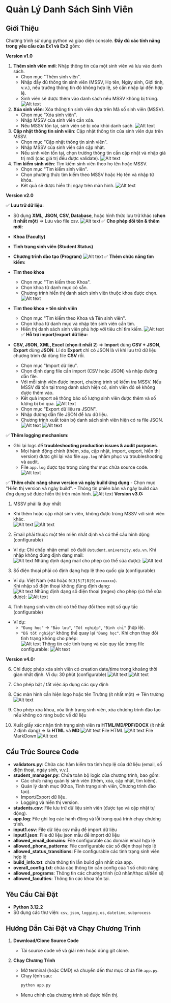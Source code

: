 <!-- 1. Chương trình sử dụng ngôn ngữ C++ và giao diện console. 
Khi mới khởi động chương trình
![Alt text](Demo/pic1.png)
Chức năng thêm thông tin sinh viên mới
![Alt text](Demo/pic2.png)
Chức năng cập nhật thông tin cho sinh viên
![Alt text](Demo/pic3.png)
Chức năng tìm kiếm sinh viên 
![Alt text](Demo/pic4.png)
Chức năng hiển thị danh sách sinh viên
![Alt text](Demo/pic5.png)
Chức năng xóa sinh viên khỏi danh sách
![Alt text](Demo/pic6.png)
1. Cấu trúc chương trình: 
- Chương trình áp dụng **singleton pattern**, với class **studentManager** có một và chỉ một instance để quản lí các sinh viên và thực hiện các thao tác chính của chương trình.
- Trong file **main.cpp** thực hiện tạo một menu hướng dẫn cho người dùng trong console.
- Trong file **student.h** định nghĩa một struct là student, dùng để đại diện cho các thông tin của một sinh viên.
- Trong file **student.cpp** implement hàm display() dùng để in thông tin của một sinh viên.
- Trong file **student_manger.h** định nghĩa một class studentManger, class này quản lí các thao tác của chương trình và chứa 1 trường dữ liệu static là students, dùng để lưu trữ thông tin của các student trong chương trình.
- Trong file **student_manager.cpp** implement các phương thức (method) của class studentManager trong file student_manager.h, đồng thời implement 1 số hàm phụ.
1. Nếu chưa cài đặt compiler cho C++, vui lòng đọc tài liệu ở đường dẫn sau: https://code.visualstudio.com/docs/languages/cpp 
2. Để compile code, cần mở terminal tại đường dẫn nơi thư mục main.cpp và chạy câu lệnh sau: "g++ *.cpp"
3. Để chạy chương trình, tiếp tục gõ: ".\a" -->
# Quản Lý Danh Sách Sinh Viên

## Giới Thiệu
Chương trình sử dụng python và giao diện console. **Đầy đủ các tính năng trong yêu cầu của Ex1 và Ex2** gồm: 

**Version v1.0**
1. **Thêm sinh viên mới**: Nhập thông tin của một sinh viên và lưu vào danh sách.
   - Chọn mục "Thêm sinh viên".
   - Nhập đầy đủ thông tin sinh viên (MSSV, Họ tên, Ngày sinh, Giới tính, v.v.), nếu trường thông tin đó không hợp lệ, sẽ cần nhập lại đến hợp lệ.
   - Sinh viên sẽ được thêm vào danh sách nếu MSSV không bị trùng.
   ![Alt text](screenshots/pic1.png)
2. **Xóa sinh viên**: Xóa thông tin sinh viên dựa trên Mã số sinh viên (MSSV).
   - Chọn mục "Xóa sinh viên".
   - Nhập MSSV của sinh viên cần xóa.
   - Nếu MSSV tồn tại, sinh viên sẽ bị xóa khỏi danh sách.
   ![Alt text](screenshots/pic2.png)
3. **Cập nhật thông tin sinh viên**: Cập nhật thông tin của sinh viên dựa trên MSSV.
   - Chọn mục "Cập nhật thông tin sinh viên".
   - Nhập MSSV của sinh viên cần cập nhật.
   - Nếu sinh viên tồn tại, chọn trường thông tin cần cập nhật và nhập giá trị mới (các giá trị đều được validate).
   ![Alt text](screenshots/pic3.png)
4. **Tìm kiếm sinh viên**: Tìm kiếm sinh viên theo họ tên hoặc MSSV.
   - Chọn mục "Tìm kiếm sinh viên".
   - Chọn phương thức tìm kiếm theo MSSV hoặc Họ tên và nhập từ khóa.
   - Kết quả sẽ được hiển thị ngay trên màn hình.
   ![Alt text](screenshots/pic4.png)

**Version v2.0**

✅ **Lưu trữ dữ liệu:**

- Sử dụng **XML, JSON, CSV, Database**, hoặc hình thức lưu trữ khác (**chọn ít nhất một**) => Lưu vào file csv.
![Alt text](screenshots/pic15.png)
✅ **Cho phép đổi tên & thêm mới:**

- **Khoa (Faculty)**
- **Tình trạng sinh viên (Student Status)**
- **Chương trình đào tạo (Program)**
![Alt text](screenshots/pic16.png)
✅ **Thêm chức năng tìm kiếm:**

- **Tìm theo khoa**
   - Chọn mục "Tìm kiếm theo Khoa".
   - Chọn khoa từ danh mục có sẵn.
   - Chương trình hiển thị danh sách sinh viên thuộc khoa được chọn.
   ![Alt text](screenshots/pic5.png)
- **Tìm theo khoa + tên sinh viên**
   - Chọn mục "Tìm kiếm theo Khoa và Tên sinh viên".
   - Chọn khoa từ danh mục và nhập tên sinh viên cần tìm.
   - Hiển thị danh sách sinh viên phù hợp với tiêu chí tìm kiếm.
   ![Alt text](screenshots/pic6.png)
✅ **Hỗ trợ import/export dữ liệu:**

- **CSV, JSON, XML, Excel** (**chọn ít nhất 2**)
=> **Import** dùng **CSV + JSON**, **Export** dùng **JSON**. Lí do **Export** chỉ có JSON là vì khi lưu trữ dữ liệu chương trình đã dùng file **CSV** rồi.
   - Chọn mục "Import dữ liệu".
   - Chọn định dạng file cần import (CSV hoặc JSON) và nhập đường dẫn file.
   - Với mỗi sinh viên được import, chương trình sẽ kiểm tra MSSV. Nếu MSSV đã tồn tại trong danh sách hiện có, sinh viên đó sẽ không được thêm vào.
   - Kết quả import sẽ thông báo số lượng sinh viên được thêm và số lượng bị bỏ qua.
   ![Alt text](screenshots/pic8.png)
   - Chọn mục "Export dữ liệu ra JSON".
   - Nhập đường dẫn file JSON để lưu dữ liệu.
   - Chương trình xuất toàn bộ danh sách sinh viên hiện có ra file JSON.
   ![Alt text](screenshots/pic9.png)
   ![Alt text](screenshots/pic10.png)

✅ **Thêm logging mechanism:**

- Ghi lại logs để **troubleshooting production issues & audit purposes**.
    - Mọi hành động chính (thêm, xóa, cập nhật, import, export, hiển thị version) được ghi lại vào file `app.log` nhằm phục vụ troubleshooting và audit.
    - File `app.log` được tạo trong cùng thư mục chứa source code.  
    ![Alt text](screenshots/pic12.png)

✅ **Thêm chức năng show version và ngày build ứng dụng**
    - Chọn mục "Hiển thị version và ngày build".
    - Thông tin phiên bản và ngày build của ứng dụng sẽ được hiển thị trên màn hình.
    ![Alt text](screenshots/pic11.png)
**Version v3.0:** 
1.  MSSV phải là duy nhất  
   - Khi thêm hoặc cập nhật sinh viên, không được trùng MSSV với sinh viên khác.  
![Alt text](screenshots/pic15.png)
![Alt text](screenshots/pic18.png)
2.  Email phải thuộc một tên miền nhất định và có thể cấu hình động (configurable) 
   - Ví dụ: Chỉ chấp nhận email có đuôi `@student.university.edu.vn`.
Khi nhập không đúng định dạng mail:  
![Alt text](screenshots/pic19.png)
Những định dạng mail cho phép (có thể sửa được):
![Alt text](screenshots/pic20.png)
3.  Số điện thoại phải có định dạng hợp lệ theo quốc gia (configurable) 
   - Ví dụ: Việt Nam (`+84` hoặc `0[3|5|7|8|9]xxxxxxxx`).  	
Khi nhập số điện thoại không đúng định dạng:	 
![Alt text](screenshots/pic21.png)
Những định dạng số điện thoại (regex) cho phép (có thể sửa được):
![Alt text](screenshots/pic22.png)
4.  Tình trạng sinh viên chỉ có thể thay đổi theo một số quy tắc (configurable)
   - Ví dụ:  
     - `"Đang học"` → `"Bảo lưu"`, `"Tốt nghiệp"`, `"Đình chỉ"` (hợp lệ).  
     - `"Đã tốt nghiệp"` không thể quay lại `"Đang học"`.
Khi chọn thay đổi tình trạng không cho phép:	 
![Alt text](screenshots/pic24.png)
Thông tin các tình trạng và các quy tắc trong file configurable:
![Alt text](screenshots/pic23.png)

**Version v4.0:**

06. Chỉ được phép xóa sinh viên có creation date/time trong khoảng thời gian nhất định. Ví dụ: 30 phút (configurable) 
![Alt text](screenshots/pic25.png)
![Alt text](screenshots/pic26.png)
07. Cho phép bật / tắt việc áp dụng các quy định 

08. Các màn hình cần hiện logo hoặc tên Trường (ít nhất một) => Tên trường
![Alt text](screenshots/pic27.png)

09. Cho phép xóa khoa, xóa tình trạng sinh viên, xóa chương trình đào tạo nếu không có ràng buộc về dữ liệu 

10. Xuất giấy xác nhận tình trạng sinh viên ra **HTML/MD/PDF/DOCX** (ít nhất 2 định dạng) => là **HTML** và **MD**
![Alt text](screenshots/pic28.png)
File HTML
![Alt text](screenshots/pic29.png)
File MarkDown
![Alt text](screenshots/pic30.png)
## Cấu Trúc Source Code
- **validators.py**: Chứa các hàm kiểm tra tính hợp lệ của dữ liệu (email, số điện thoại, ngày sinh, v.v.).
- **student_manager.py**: Chứa toàn bộ logic của chương trình, bao gồm:
  - Các chức năng quản lý sinh viên (thêm, xóa, cập nhật, tìm kiếm).
  - Quản lý danh mục (Khoa, Tình trạng sinh viên, Chương trình đào tạo).
  - Import/Export dữ liệu.
  - Logging và hiển thị version.
- **students.csv**: File lưu trữ dữ liệu sinh viên (được tạo và cập nhật tự động).
- **app.log**: File ghi log các hành động và lỗi trong quá trình chạy chương trình.
- **input1.csv**: File dữ liệu csv mẫu để import dữ liệu
- **input1.json**: File dữ liệu json mẫu để import dữ liệu
- **allowed_email_domains**: File configurable các domain email hợp lệ
- **allowed_phone_patterns**: File configurable các số điện thoại hợp lệ
- **allowed_status_transitions**: File configurable các tình trạng sinh viên hợp lệ
- **build_info.txt**: chứa thông tin lần build gần nhất của app.
- **overall_config.txt**: chứa các thông tin cần config của 1 số chức năng
- **allowed_programs**: Thông tin các chương trình (cử nhân/thạc sĩ/tiến sĩ)
- **allowed_faculties**: Thông tin các khoa tồn tại.

## Yêu Cầu Cài Đặt
- **Python 3.12.2**  
- Sử dụng các thư viện: `csv`, `json`, `logging`, `os`, `datetime`, `subprocess`

## Hướng Dẫn Cài Đặt và Chạy Chương Trình

1. **Download/Clone Source Code**
   - Tải source code về và giải nén hoặc dùng git clone.

2. **Chạy Chương Trình**
   - Mở terminal (hoặc CMD) và chuyển đến thư mục chứa file `app.py`.
   - Chạy lệnh sau:
     ```bash
     python app.py
     ```
   - Menu chính của chương trình sẽ được hiển thị.
